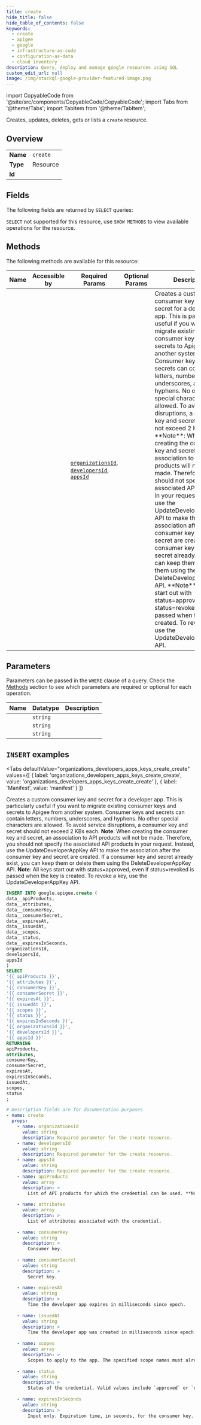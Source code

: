 ```yaml
--- 
title: create
hide_title: false
hide_table_of_contents: false
keywords:
  - create
  - apigee
  - google
  - infrastructure-as-code
  - configuration-as-data
  - cloud inventory
description: Query, deploy and manage google resources using SQL
custom_edit_url: null
image: /img/stackql-google-provider-featured-image.png
---
```


import CopyableCode from '@site/src/components/CopyableCode/CopyableCode';
import Tabs from '@theme/Tabs';
import TabItem from '@theme/TabItem';

Creates, updates, deletes, gets or lists a <code>create</code> resource.

## Overview
<table><tbody>
<tr><td><b>Name</b></td><td><code>create</code></td></tr>
<tr><td><b>Type</b></td><td>Resource</td></tr>
<tr><td><b>Id</b></td><td><CopyableCode code="google.apigee.create" /></td></tr>
</tbody></table>

## Fields

The following fields are returned by `SELECT` queries:

`SELECT` not supported for this resource, use `SHOW METHODS` to view available operations for the resource.


## Methods

The following methods are available for this resource:

<table>
<thead>
    <tr>
    <th>Name</th>
    <th>Accessible by</th>
    <th>Required Params</th>
    <th>Optional Params</th>
    <th>Description</th>
    </tr>
</thead>
<tbody>
<tr>
    <td><a href="#organizations_developers_apps_keys_create_create"><CopyableCode code="organizations_developers_apps_keys_create_create" /></a></td>
    <td><CopyableCode code="insert" /></td>
    <td><a href="#parameter-organizationsId"><code>organizationsId</code></a>, <a href="#parameter-developersId"><code>developersId</code></a>, <a href="#parameter-appsId"><code>appsId</code></a></td>
    <td></td>
    <td>Creates a custom consumer key and secret for a developer app. This is particularly useful if you want to migrate existing consumer keys and secrets to Apigee from another system. Consumer keys and secrets can contain letters, numbers, underscores, and hyphens. No other special characters are allowed. To avoid service disruptions, a consumer key and secret should not exceed 2 KBs each. **Note**: When creating the consumer key and secret, an association to API products will not be made. Therefore, you should not specify the associated API products in your request. Instead, use the UpdateDeveloperAppKey API to make the association after the consumer key and secret are created. If a consumer key and secret already exist, you can keep them or delete them using the DeleteDeveloperAppKey API. **Note**: All keys start out with status=approved, even if status=revoked is passed when the key is created. To revoke a key, use the UpdateDeveloperAppKey API.</td>
</tr>
</tbody>
</table>

## Parameters

Parameters can be passed in the `WHERE` clause of a query. Check the [Methods](#methods) section to see which parameters are required or optional for each operation.

<table>
<thead>
    <tr>
    <th>Name</th>
    <th>Datatype</th>
    <th>Description</th>
    </tr>
</thead>
<tbody>
<tr id="parameter-appsId">
    <td><CopyableCode code="appsId" /></td>
    <td><code>string</code></td>
    <td></td>
</tr>
<tr id="parameter-developersId">
    <td><CopyableCode code="developersId" /></td>
    <td><code>string</code></td>
    <td></td>
</tr>
<tr id="parameter-organizationsId">
    <td><CopyableCode code="organizationsId" /></td>
    <td><code>string</code></td>
    <td></td>
</tr>
</tbody>
</table>

## `INSERT` examples

<Tabs
    defaultValue="organizations_developers_apps_keys_create_create"
    values={[
        { label: 'organizations_developers_apps_keys_create_create', value: 'organizations_developers_apps_keys_create_create' },
        { label: 'Manifest', value: 'manifest' }
    ]}
>
<TabItem value="organizations_developers_apps_keys_create_create">

Creates a custom consumer key and secret for a developer app. This is particularly useful if you want to migrate existing consumer keys and secrets to Apigee from another system. Consumer keys and secrets can contain letters, numbers, underscores, and hyphens. No other special characters are allowed. To avoid service disruptions, a consumer key and secret should not exceed 2 KBs each. **Note**: When creating the consumer key and secret, an association to API products will not be made. Therefore, you should not specify the associated API products in your request. Instead, use the UpdateDeveloperAppKey API to make the association after the consumer key and secret are created. If a consumer key and secret already exist, you can keep them or delete them using the DeleteDeveloperAppKey API. **Note**: All keys start out with status=approved, even if status=revoked is passed when the key is created. To revoke a key, use the UpdateDeveloperAppKey API.

```sql
INSERT INTO google.apigee.create (
data__apiProducts,
data__attributes,
data__consumerKey,
data__consumerSecret,
data__expiresAt,
data__issuedAt,
data__scopes,
data__status,
data__expiresInSeconds,
organizationsId,
developersId,
appsId
)
SELECT 
'{{ apiProducts }}',
'{{ attributes }}',
'{{ consumerKey }}',
'{{ consumerSecret }}',
'{{ expiresAt }}',
'{{ issuedAt }}',
'{{ scopes }}',
'{{ status }}',
'{{ expiresInSeconds }}',
'{{ organizationsId }}',
'{{ developersId }}',
'{{ appsId }}'
RETURNING
apiProducts,
attributes,
consumerKey,
consumerSecret,
expiresAt,
expiresInSeconds,
issuedAt,
scopes,
status
;
```
</TabItem>
<TabItem value="manifest">

```yaml
# Description fields are for documentation purposes
- name: create
  props:
    - name: organizationsId
      value: string
      description: Required parameter for the create resource.
    - name: developersId
      value: string
      description: Required parameter for the create resource.
    - name: appsId
      value: string
      description: Required parameter for the create resource.
    - name: apiProducts
      value: array
      description: >
        List of API products for which the credential can be used. **Note**: Do not specify the list of API products when creating a consumer key and secret for a developer app. Instead, use the UpdateDeveloperAppKey API to make the association after the consumer key and secret are created.
        
    - name: attributes
      value: array
      description: >
        List of attributes associated with the credential.
        
    - name: consumerKey
      value: string
      description: >
        Consumer key.
        
    - name: consumerSecret
      value: string
      description: >
        Secret key.
        
    - name: expiresAt
      value: string
      description: >
        Time the developer app expires in milliseconds since epoch.
        
    - name: issuedAt
      value: string
      description: >
        Time the developer app was created in milliseconds since epoch.
        
    - name: scopes
      value: array
      description: >
        Scopes to apply to the app. The specified scope names must already be defined for the API product that you associate with the app.
        
    - name: status
      value: string
      description: >
        Status of the credential. Valid values include `approved` or `revoked`.
        
    - name: expiresInSeconds
      value: string
      description: >
        Input only. Expiration time, in seconds, for the consumer key. If not set or left to the default value of `-1`, the API key never expires. The expiration time can't be updated after it is set.
        
```
</TabItem>
</Tabs>
